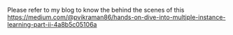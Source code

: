 Please refer to my blog to know the behind the scenes of this 
https://medium.com/@pvikraman86/hands-on-dive-into-multiple-instance-learning-part-ii-4a8b5c05106a
